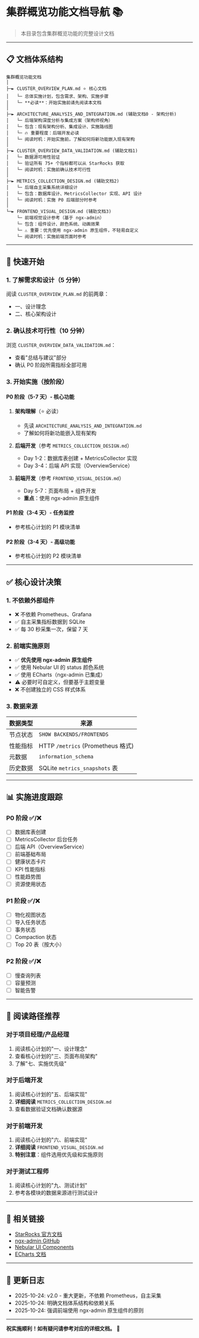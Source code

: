 # 集群概览功能文档导航 📚

> 本目录包含集群概览功能的完整设计文档

---

## 📋 文档体系结构

```
集群概览功能文档
│
├─► CLUSTER_OVERVIEW_PLAN.md ⭐️ 核心文档
│   └─ 总体实施计划，包含需求、架构、实施步骤
│   └─ **必读**：开始实施前请先阅读本文档
│
├─► ARCHITECTURE_ANALYSIS_AND_INTEGRATION.md (辅助文档0 - 架构分析)
│   └─ 后端架构深度分析与集成方案（架构师视角）
│   └─ 包含：现有架构分析、集成设计、实施路线图
│   └─ 🔥 重要程度：后端开发必读
│   └─ 阅读时机：开始实施前，了解如何将新功能嵌入现有架构
│
├─► CLUSTER_OVERVIEW_DATA_VALIDATION.md (辅助文档1)
│   └─ 数据源可用性验证
│   └─ 验证所有 75+ 个指标都可以从 StarRocks 获取
│   └─ 阅读时机：实施前确认技术可行性
│
├─► METRICS_COLLECTION_DESIGN.md (辅助文档2)
│   └─ 后端自主采集系统详细设计
│   └─ 包含：数据库设计、MetricsCollector 实现、API 设计
│   └─ 阅读时机：实施 P0 后端部分时参考
│
└─► FRONTEND_VISUAL_DESIGN.md (辅助文档3)
    └─ 前端视觉设计参考（基于 ngx-admin）
    └─ 包含：组件设计、颜色系统、动画效果
    └─ ⚠️ 重要：优先使用 ngx-admin 原生组件，不轻易自定义
    └─ 阅读时机：实施前端页面时参考
```

---

## 🎯 快速开始

### 1. 了解需求和设计（5 分钟）
阅读 `CLUSTER_OVERVIEW_PLAN.md` 的前两章：
- 一、设计理念
- 二、核心架构设计

### 2. 确认技术可行性（10 分钟）
浏览 `CLUSTER_OVERVIEW_DATA_VALIDATION.md`：
- 查看"总结与建议"部分
- 确认 P0 阶段所需指标全部可用

### 3. 开始实施（按阶段）

#### P0 阶段（5-7 天）- 核心功能
1. **架构理解**（⭐️ 必读）
   - 先读 `ARCHITECTURE_ANALYSIS_AND_INTEGRATION.md`
   - 了解如何将新功能嵌入现有架构

2. **后端开发**（参考 `METRICS_COLLECTION_DESIGN.md`）
   - Day 1-2：数据库表创建 + MetricsCollector 实现
   - Day 3-4：后端 API 实现（OverviewService）

3. **前端开发**（参考 `FRONTEND_VISUAL_DESIGN.md`）
   - Day 5-7：页面布局 + 组件开发
   - **重点**：使用 ngx-admin 原生组件

#### P1 阶段（3-4 天）- 任务监控
- 参考核心计划的 P1 模块清单

#### P2 阶段（3-4 天）- 高级功能
- 参考核心计划的 P2 模块清单

---

## ✅ 核心设计决策

### 1. 不依赖外部组件
- ❌ 不依赖 Prometheus、Grafana
- ✅ 自主采集指标数据到 SQLite
- ✅ 每 30 秒采集一次，保留 7 天

### 2. 前端实施原则
- ✅ **优先使用 ngx-admin 原生组件**
- ✅ 使用 Nebular UI 的 status 颜色系统
- ✅ 使用 ECharts（ngx-admin 已集成）
- ⚠️ 必要时可自定义，但要基于主题变量
- ❌ 不创建独立的 CSS 样式体系

### 3. 数据来源
| 数据类型 | 来源 |
|---------|-----|
| 节点状态 | `SHOW BACKENDS/FRONTENDS` |
| 性能指标 | HTTP `/metrics` (Prometheus 格式) |
| 元数据 | `information_schema` |
| 历史数据 | SQLite `metrics_snapshots` 表 |

---

## 📊 实施进度跟踪

### P0 阶段 ✅/❌
- [ ] 数据库表创建
- [ ] MetricsCollector 后台任务
- [ ] 后端 API（OverviewService）
- [ ] 前端基础布局
- [ ] 健康状态卡片
- [ ] KPI 性能指标
- [ ] 性能趋势图
- [ ] 资源使用状态

### P1 阶段 ✅/❌
- [ ] 物化视图状态
- [ ] 导入任务状态
- [ ] 事务状态
- [ ] Compaction 状态
- [ ] Top 20 表（按大小）

### P2 阶段 ✅/❌
- [ ] 慢查询列表
- [ ] 容量预测
- [ ] 智能告警

---

## 📖 阅读路径推荐

### 对于项目经理/产品经理
1. 阅读核心计划的"一、设计理念"
2. 查看核心计划的"三、页面布局架构"
3. 了解"七、实施优先级"

### 对于后端开发
1. 阅读核心计划的"五、后端实现"
2. **详细阅读** `METRICS_COLLECTION_DESIGN.md`
3. 查看数据验证文档确认数据源

### 对于前端开发
1. 阅读核心计划的"六、前端实现"
2. **详细阅读** `FRONTEND_VISUAL_DESIGN.md`
3. **特别注意**：组件选用优先级和实施原则

### 对于测试工程师
1. 阅读核心计划的"九、测试计划"
2. 参考各模块的数据来源进行测试设计

---

## 🔗 相关链接

- [StarRocks 官方文档](https://docs.starrocks.io/)
- [ngx-admin GitHub](https://github.com/akveo/ngx-admin)
- [Nebular UI Components](https://akveo.github.io/nebular/)
- [ECharts 文档](https://echarts.apache.org/)

---

## 📝 更新日志

- 2025-10-24: v2.0 - 重大更新，不依赖 Prometheus，自主采集
- 2025-10-24: 明确文档体系结构和依赖关系
- 2025-10-24: 强调前端使用 ngx-admin 原生组件的原则

---

**祝实施顺利！如有疑问请参考对应的详细文档。** 🚀

